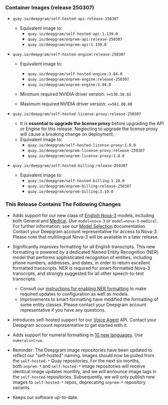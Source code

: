 ### Container Images (release 250307)

- `quay.io/deepgram/self-hosted-api:release-250307`
  - Equivalent image to:
    - `quay.io/deepgram/self-hosted-api:1.139.0`
    - `quay.io/deepgram/onprem-api:release-250307`
    - `quay.io/deepgram/onprem-api:1.139.0`




- `quay.io/deepgram/self-hosted-engine:release-250307`
  - Equivalent image to:
    - `quay.io/deepgram/self-hosted-engine:3.84.0`
    - `quay.io/deepgram/onprem-engine:release-250307`
    - `quay.io/deepgram/onprem-engine:3.84.0`


  - Minimum required NVIDIA driver version: `>=530.30.02`
  - Maximum required NVIDIA driver version: `<=561.00.00`


- `quay.io/deepgram/self-hosted-license-proxy:release-250307`
  - It is **essential to upgrade the license proxy** before upgrading the API or Engine for this release. Neglecting to upgrade the license proxy will cause a breaking change on deployment.
  - Equivalent image to:
    - `quay.io/deepgram/self-hosted-license-proxy:1.8.0`
    - `quay.io/deepgram/onprem-license-proxy:release-250307`
    - `quay.io/deepgram/onprem-license-proxy:1.8.0`




- `quay.io/deepgram/self-hosted-billing:release-250307`
  - Equivalent image to:
    - `quay.io/deepgram/self-hosted-billing:1.10.0`
    - `quay.io/deepgram/onprem-billing:release-250307`
    - `quay.io/deepgram/onprem-billing:1.10.0`





### This Release Contains The Following Changes

- Adds support for our new class of [English Nova-3](https://deepgram.com/learn/introducing-nova-3-speech-to-text-api) models, including both General and [Medical](https://deepgram.com/learn/introducing-nova-3-medical-speech-to-text-api). Use `model=nova-3` or `model=nova-3-medical`. For further information, see our [Model Selection](https://developers.deepgram.com/docs/maintaining#model-selection) documentation. Contact your Deepgram account representative for access to Nova-3. Please note that multilingual Nova-3 will be available in a later release.
- Significantly improves formatting for all English transcripts. This new formatting is powered by a dedicated Named Entity Recognition (NER) model that performs sophisticated recognition of entities, including phone numbers, addresses, and dates, in order to return excellent formatted transcripts. NER is required for smart-formatted Nova-3 transcripts, and strongly suggested for all other speech-to-text transcripts.
  - Consult our [instructions for enabling NER formatting](https://deepgram.gitbook.io/help-center/self-hosted/how-can-i-enable-ner-formatting-in-my-self-hosted-deployment) to make required updates to configuration as well as models.
  - Improvements to smart-formatting have modified the formatting of some entity classes. Please contact your Deepgram account representative if you have any questions.


- Introduces self-hosted support for our [Voice Agent](https://deepgram.com/product/voice-agent-api) API. Contact your Deepgram account representative to get started with it.
- Adds support for numeral formatting in [10 new languages](https://developers.deepgram.com/docs/numerals). Use `numerals=true`.
- Reminder: The Deepgram image repositories have been updated to reflect our "self-hosted" naming. Images should now be pulled from the `self-hosted-*` Quay repositories. For the next six months, both `onprem-*` and `self-hosted-*` image repositories will receive identical image updates monthly, and we will announce image tags in the `self-hosted` repositories. Subsequently, we will only publish new images to `self-hosted-*` repos, deprecating `onprem-*` repository variants.
- Keeps our software up-to-date.



